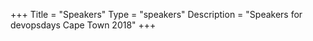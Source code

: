 +++
Title = "Speakers"
Type = "speakers"
Description = "Speakers for devopsdays Cape Town 2018"
+++
